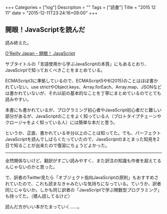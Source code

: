 +++
Categories = ["log"]
Description = ""
Tags = ["読書"]
Title = "2015 12 11"
date = "2015-12-11T23:24:16+09:00"
+++

## 開眼！JavaScriptを読んだ
読み終えた。

[O'Reilly Japan - 開眼！ JavaScript](http://www.oreilly.co.jp/books/9784873116211/)

サブタイトルの「言語使用から学ぶJavaScriptの本質」にもあるとおり、JavaScirptで知っておくべきことをまとめている。

ECMAScript3に準拠しているので、ECMAScript5や6(2015)のことはほぼ書かれていない。use strictやObject.keys、Array.forEach、Array.map、JSONなどは書かれていないが、それ以前の基本的なことを丁寧にまとめているのでとても読みやすい。

本書にも書かれているが、プログラミング初心者やJavaScript初心者だと難しい部分があるが、JavaScriptのことをよく知っている人（プロトタイプチェーンやクロージャをよく知っている人）には簡単な本だと思う。

というか、正直、書かれている半分以上のことは知ってた。でも、パーフェクトJavaScriptを読んでしばらくたっていたので、JavaScriptのまとまった知見を2日で知ることが出来たので復習にちょうどよかった。

----

全然関係ないけど、翻訳がすごい読みやすく、また訳注の知識も作者を超えてるんじゃないのかと思った。

で、訳者のTwitter見たら「オブジェクト指向JavaScriptの原則」もおすすめされていたので、これも読まなきゃみたいな気持ちになっている。ていうか、訳者同じじゃないか。しかも同じ訳者の「JavaScriptで学ぶ関数型プログラミング」も持ってた。（積ん読してるけど）

読んだ方がいい本がたまっていく……。
